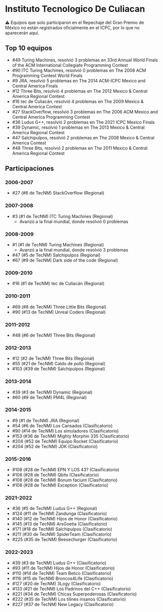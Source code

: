# Instituto Tecnologico De Culiacan

:warning: Equipos que solo participaron en el Repechaje del Gran Premio de México no están registrados oficialmente en el ICPC, por lo que no aparecerán aquí.

## Top 10 equipos

- #49 Turing Machines, resolvió 3 problemas en 33rd Annual World Finals of the ACM International Collegiate Programming Contest
- #90 ITC Turing Machines, resolvió 0 problemas en The 2008 ACM Programming Contest World Finals
- #9 JRA, resolvió 5 problemas en The 2014 ACM-ICPC Mexico and Central America Finals
- #12 Three Bits, resolvió 4 problemas en The 2012 Mexico & Central America Regional Contest
- #16 tec de Culiacán, resolvió 4 problemas en The 2009 Mexico & Central America Contest
- #27 StackOverflow, resolvió 3 problemas en The 2006 ACM Mexico and Central America Programming Contest
- #36 Ludus G++, resolvió 2 problemas en The 2021 ICPC Mexico Finals
- #39 Dynamic, resolvió 1 problemas en The 2013 Mexico & Central America Regional Contest
- #47 Salchipulpos, resolvió 2 problemas en The 2008 Mexico & Central America Contest
- #48 Three Bits, resolvió 2 problemas en The 2011 Mexico & Central America Regional Contest

## Participaciones

### 2006-2007

- #27 (#6 de TecNM) StackOverflow (Regional)

### 2007-2008

- #3 (#1 de TecNM) ITC Turing Machines (Regional)
  - Avanzó a la final mundial, donde resolvió 0 problemas

### 2008-2009

- #1 (#1 de TecNM) Turing Machines (Regional)
  - Avanzó a la final mundial, donde resolvió 3 problemas
- #47 (#5 de TecNM) Salchipulpos (Regional)
- #67 (#9 de TecNM) Dark side of the code (Regional)

### 2009-2010

- #16 (#1 de TecNM) tec de Culiacán (Regional)

### 2010-2011

- #69 (#8 de TecNM) Three Little Bits (Regional)
- #90 (#13 de TecNM) Unreal Coders (Regional)

### 2011-2012

- #48 (#6 de TecNM) Three Bits (Regional)

### 2012-2013

- #12 (#2 de TecNM) Three Bits (Regional)
- #55 (#21 de TecNM) Caldo de pollo (Regional)
- #103 (#39 de TecNM) Salchipulpos (Regional)

### 2013-2014

- #39 (#3 de TecNM) Dynamic (Regional)
- #60 (#9 de TecNM) PM4L (Regional)

### 2014-2015

- #9 (#1 de TecNM) JRA (Regional)
- #54 (#6 de TecNM) Los Cansados (Clasificatorio)
- #90 (#14 de TecNM) Los simuladores (Clasificatorio)
- #153 (#36 de TecNM) Mighty Morphin 335 (Clasificatorio)
- #204 (#52 de TecNM) Equipo Rocket (Clasificatorio)
- #204 (#52 de TecNM) JDK (Clasificatorio)

### 2015-2016

- #108 (#28 de TecNM) EPN Y LOS 43? (Clasificatorio)
- #108 (#28 de TecNM) Qbits (Clasificatorio)
- #108 (#28 de TecNM) Bonum faciunt (Clasificatorio)
- #108 (#28 de TecNM) Exception (Clasificatorio)

### 2021-2022

- #36 (#5 de TecNM) Ludus G++ (Regional)
- #124 (#11 de TecNM) Zandunga (Clasificatorio)
- #140 (#12 de TecNM) Hijos de Honor (Clasificatorio)
- #145 (#13 de TecNM) ArsGoetia (Clasificatorio)
- #171 (#18 de TecNM) Salchipulpos (Clasificatorio)
- #211 (#30 de TecNM) SpiderTeam (Clasificatorio)
- #225 (#35 de TecNM) Beesechurger (Clasificatorio)

### 2022-2023

- #39 (#3 de TecNM) Ludus G++ (Clasificatorio)
- #93 (#11 de TecNM) Hijos de Honor (Clasificatorio)
- #110 (#14 de TecNM) Team Belico (Clasificatorio)
- #116 (#15 de TecNM) Broncos4Life (Clasificatorio)
- #127 (#20 de TecNM) 3Logy (Clasificatorio)
- #133 (#21 de TecNM) Los Padrinos del C++ (Clasificatorio)
- #221 (#34 de TecNM) Chicas Superpoderosas (Clasificatorio)
- #222 (#35 de TecNM) Los tilines insanos (Clasificatorio)
- #227 (#37 de TecNM) New Legacy (Clasificatorio)



